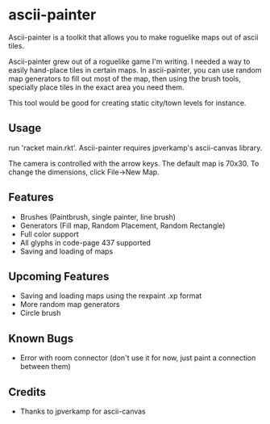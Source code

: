 # ascii-painter
Ascii-painter is a toolkit that allows you to make roguelike maps out of ascii tiles. 

Ascii-painter grew out of a roguelike game I'm writing. I needed a way to easily hand-place tiles in certain maps.
In ascii-painter, you can use random map generators to fill out most of the map, then using the brush tools, specially
place tiles in the exact area you need them.

This tool would be good for creating static city/town levels for instance.

Usage
-----
run 'racket main.rkt'.
Ascii-painter requires jpverkamp's ascii-canvas library.

The camera is controlled with the arrow keys. The default map is 70x30. To change the dimensions, click File->New Map.

Features
--------
* Brushes (Paintbrush, single painter, line brush)
* Generators (Fill map, Random Placement, Random Rectangle)
* Full color support
* All glyphs in code-page 437 supported
* Saving and loading of maps

Upcoming Features
-----------------
* Saving and loading maps using the rexpaint .xp format
* More random map generators
* Circle brush

Known Bugs
----------
* Error with room connector (don't use it for now, just paint a connection between them)

Credits
-------
* Thanks to jpverkamp for ascii-canvas

